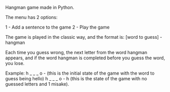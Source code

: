 Hangman game made in Python.

The menu has 2 options:
  
  1 - Add a sentence to the game
  2 - Play the game
  
The game is played in the classic way, and the format is: [word to guess] - hangman

Each time you guess wrong, the next letter from the word hangman appears, and if the word hangman is completed before you guess the word, you lose.

Example:
h _ _ _ o -    (this is the initial state of the game with the word to guess being hello)
h _ _ _ o - h  (this is the state of the game with no guessed letters and 1 misake).
